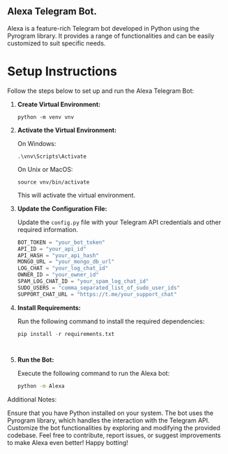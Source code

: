 ## Alexa Telegram Bot.
Alexa is a feature-rich Telegram bot developed in Python using the Pyrogram library. It provides a range of functionalities and can be easily customized to suit specific needs.

# Setup Instructions
Follow the steps below to set up and run the Alexa Telegram Bot:

1. **Create Virtual Environment:**

   ```
   python -m venv vnv  
2. **Activate the Virtual Environment:**

    On Windows:

     ```
     .\vnv\Scripts\Activate
     ```

    On Unix or MacOS:

    ```
    source vnv/bin/activate
    ```
    
    This will activate the virtual environment.


3. **Update the Configuration File:**

   Update the `config.py` file with your Telegram API credentials and other required information.

   ```python
   BOT_TOKEN = "your_bot_token"
   API_ID = "your_api_id"
   API_HASH = "your_api_hash"
   MONGO_URL = "your_mongo_db_url"
   LOG_CHAT = "your_log_chat_id"
   OWNER_ID = "your_owner_id"
   SPAM_LOG_CHAT_ID = "your_spam_log_chat_id"
   SUDO_USERS = "comma_separated_list_of_sudo_user_ids"
   SUPPORT_CHAT_URL = "https://t.me/your_support_chat"

4. **Install Requirements:**

   Run the following command to install the required dependencies:

   ```python
   pip install -r requirements.txt

  

5. **Run the Bot:**

   Execute the following command to run the Alexa bot:

   ```bash
   python -m Alexa


Additional Notes:

Ensure that you have Python installed on your system.
The bot uses the Pyrogram library, which handles the interaction with the Telegram API.
Customize the bot functionalities by exploring and modifying the provided codebase.
Feel free to contribute, report issues, or suggest improvements to make Alexa even better!
Happy botting!
